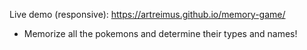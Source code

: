 Live demo (responsive): https://artreimus.github.io/memory-game/

- Memorize all the pokemons and determine their types and names!
